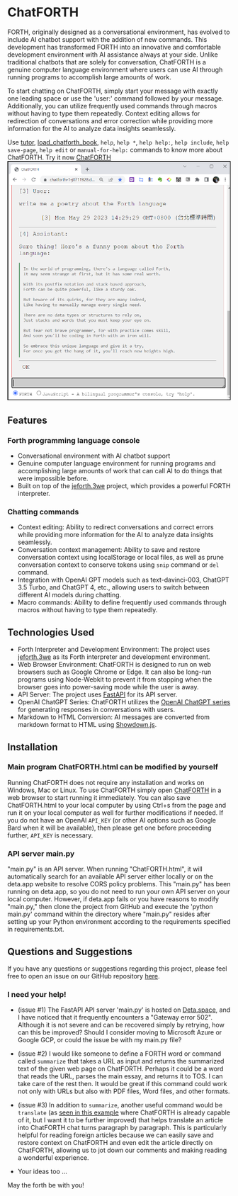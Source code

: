 # ChatFORTH

FORTH, originally designed as a conversational environment, has evolved to include AI chatbot support with the addition of new commands. This development has transformed FORTH into an innovative and comfortable development environment with AI assistance always at your side. Unlike traditional chatbots that are solely for conversation, ChatFORTH is a genuine computer language environment where users can use AI through running programs to accomplish large amounts of work.

To start chatting on ChatFORTH, simply start your message with exactly one leading space or use the 'user:' command followed by your message. Additionally, you can utilize frequently used commands through macros without having to type them repeatedly. Context editing allows for redirection of conversations and error correction while providing more information for the AI to analyze data insights seamlessly.

Use [tutor](https://chatforth-1-j0711928.deta.app/ChatFORTH/ChatFORTH.html?tutor), [load_chatforth_book](https://chatforth-1-j0711928.deta.app/ChatFORTH/ChatFORTH.html?load_chatforth_book), `help`, `help *`, `help help:`, `help include`, `help save-page`, `help edit` or `manual-for-help:` commands to know more about ChatFORTH.
Try it now [ChatFORTH](https://chatforth-1-j0711928.deta.app/ChatFORTH/ChatFORTH.html)
![Poetry of FORTH](doc/README/chatForth-readme-1.png)

## Features

### Forth programming language console
- Conversational environment with AI chatbot support
- Genuine computer language environment for running programs and accomplishing large amounts of work that can call AI to do things that were impossible before.
- Built on top of the [jeforth.3we](https://github.com/hcchengithub/jeforth.3we) project, which provides a powerful FORTH interpreter.

### Chatting commands 
- Context editing: Ability to redirect conversations and correct errors while providing more information for the AI to analyze data insights seamlessly.
- Conversation context management: Ability to save and restore conversation context using localStorage or local files, as well as prune conversation context to conserve tokens using `snip` command or `del` command.
- Integration with OpenAI GPT models such as text-davinci-003, ChatGPT 3.5 Turbo, and ChatGPT 4, etc., allowing users to switch between different AI models during chatting.
- Macro commands: Ability to define frequently used commands through macros without having to type them repeatedly.

## Technologies Used

- Forth Interpreter and Development Environment: The project uses [jeforth.3we](https://github.com/hcchengithub/jeforth.3we) as its Forth interpreter and development environment.
- Web Browser Environment: ChatFORTH is designed to run on web browsers such as Google Chrome or Edge. It can also be long-run programs using Node-Webkit to prevent it from stopping when the browser goes into power-saving mode while the user is away.
- API Server: The project uses [FastAPI](https://fastapi.tiangolo.com) for its API server.
- OpenAI ChatGPT Series: ChatFORTH utilizes the [OpenAI ChatGPT series](https://openai.com) for generating responses in conversations with users.
- Markdown to HTML Conversion: AI messages are converted from markdown format to HTML using [Showdown.js](https://github.com/showdownjs/showdown).

## Installation

### Main program ChatFORTH.html can be modified by yourself

Running ChatFORTH does not require any installation and works on Windows, Mac or Linux. To use ChatFORTH simply open [ChatFORTH](https://chatforth-1-j0711928.deta.app/ChatFORTH/ChatFORTH.html) in a web browser to start running it immediately. You can also save ChatFORTH.html to your local computer by using Ctrl+s from the page and run it on your local computer as well for further modifications if needed. If you do not have an OpenAI `API_KEY` (or other AI options such as Google Bard when it will be available), then please get one before proceeding further, `API_KEY` is necessary. 

### API server main.py 

"main.py" is an API server. When running "ChatFORTH.html", it will automatically search for an available API server either locally or on the deta.app website to resolve CORS policy problems. This "main.py" has been running on deta.app, so you do not need to run your own API server on your local computer. However, if deta.app fails or you have reasons to modify "main.py," then clone the project from GitHub and execute the 'python main.py' command within the directory where "main.py" resides after setting up your Python environment according to the requirements specified in requirements.txt.

## Questions and Suggestions

If you have any questions or suggestions regarding this project, please feel free to open an issue on our GitHub repository [here](https://github.com/hcchengithub/ChatFORTH/issues).

### I need your help!

- (issue #1) The FastAPI API server 'main.py' is hosted on [Deta.space](https://deta.space), and I have noticed that it frequently encounters a "Gateway error 502". Although it is not severe and can be recovered simply by retrying, how can this be improved? Should I consider moving to Microsoft Azure or Google GCP, or could the issue be with my main.py file?

- (issue #2) I would like someone to define a FORTH word or command called `summarize` that takes a URL as input and returns the summarized text of the given web page on ChatFORTH. Perhaps it could be a word that reads the URL, parses the main essay, and returns it to TOS. I can take care of the rest then. It would be great if this command could work not only with URLs but also with PDF files, Word files, and other formats.

- (issue #3) In addition to `summarize`, another useful command would be `translate` (as [seen in this example](https://raw.githack.com/hcchengithub/ChatFORTH/main/doc/README/Applying%20LLMs%20to%20Enterprise%20Data%20-%20Concepts,%20Concerns,%20and%20Hot-Takes.html) where ChatFORTH is already capable of it, but I want it to be further improved) that helps translate an article into ChatFORTH chat turns paragraph by paragraph. This is particularly helpful for reading foreign articles because we can easily save and restore context on ChatFORTH and even edit the article directly on ChatFORTH, allowing us to jot down our comments and making reading a wonderful experience.

- Your ideas too ... 

May the forth be with you!

